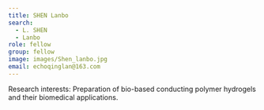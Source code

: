 ```yaml
---
title: SHEN Lanbo
search:
  - L. SHEN
  - Lanbo
role: fellow
group: fellow
image: images/Shen_lanbo.jpg
email: echoqinglan@163.com
---
```


Research interests: Preparation of bio-based conducting polymer hydrogels and their biomedical applications.
